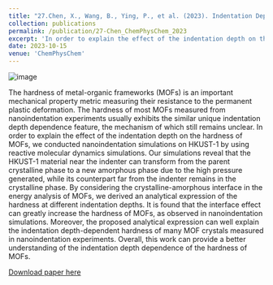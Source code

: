 ```yaml
---
title: "27.Chen, X., Wang, B., Ying, P., et al. (2023). Indentation Depth‐Dependent Hardness of Metal‐Organic Framework Crystals: The Effect of Local Amorphization Induced by Indentation. ChemPhysChem, e202300647."
collection: publications
permalink: /publication/27-Chen_ChemPhysChem_2023
excerpt: 'In order to explain the effect of the indentation depth on the hardness of MOFs, we conducted nanoindentation simulations on HKUST-1 by using reactive molecular dynamics simulations. Our simulations reveal that the HKUST-1 material near the indenter can transform from the parent crystalline phase to a new amorphous phase due to the high pressure generated, while its counterpart far from the indenter remains in the crystalline phase.'
date: 2023-10-15
venue: 'ChemPhysChem'
---
```

![image](https://github.com/hityingph/hityingph.github.io/assets/54773018/1e4ee9c3-b3e8-474f-84f8-fa29b1f69bd1)

The hardness of metal-organic frameworks (MOFs) is an important mechanical property metric measuring their resistance to the permanent plastic deformation. The hardness of most MOFs measured from nanoindentation experiments usually exhibits the similar unique indentation depth dependence feature, the mechanism of which still remains unclear. In order to explain the effect of the indentation depth on the hardness of MOFs, we conducted nanoindentation simulations on HKUST-1 by using reactive molecular dynamics simulations. Our simulations reveal that the HKUST-1 material near the indenter can transform from the parent crystalline phase to a new amorphous phase due to the high pressure generated, while its counterpart far from the indenter remains in the crystalline phase. By considering the crystalline-amorphous interface in the energy analysis of MOFs, we derived an analytical expression of the hardness at different indentation depths. It is found that the interface effect can greatly increase the hardness of MOFs, as observed in nanoindentation simulations. Moreover, the proposed analytical expression can well explain the indentation depth-dependent hardness of many MOF crystals measured in nanoindentation experiments. Overall, this work can provide a better understanding of the indentation depth dependence of the hardness of MOFs.

[Download paper here](http://hityingph.github.io/files/27-Chen_ChemPhysChem_2023.pdf)
